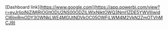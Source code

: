 [Dashboard link](https://www.google.com](https://app.powerbi.com/view?r=eyJrIjoiNjZiMjRjOGItODU2NS00ODZlLWIxNjktOWQ3NmI1ZDE5YWVlIiwidCI6ImRmODY3OWNkLWE4MGUtNDVkOC05OWFjLWM4M2VkN2ZmOTVhMCJ9)
